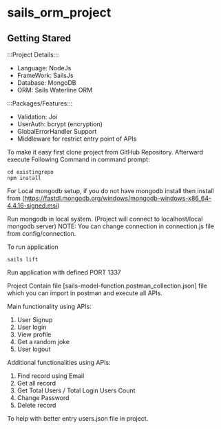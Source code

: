 # sails_orm_project

## Getting Stared

:::Project Details:::
 - Language: NodeJs
 - FrameWork: SailsJs
 - Database: MongoDB
- ORM: Sails Waterline ORM

:::Packages/Features:::
 - Validation: Joi
 - UserAuth: bcrypt (encryption)
 - GlobalErrorHandler Support
 - Middleware for restrict entry point of APIs

To make it easy first clone project from GitHub Repository.
Afterward execute Following Command in  command prompt:

```
cd existingrepo
npm install
```

For Local mongodb setup,
 if you do not have mongodb install then install from (https://fastdl.mongodb.org/windows/mongodb-windows-x86_64-4.4.16-signed.msi)

Run mongodb in local system. (Project will connect to localhost/local mongodb server)
NOTE: You can change connection in connection.js file from config/connection.

To run application 
```
sails lift
```

Run application with defined PORT 1337

Project Contain file [sails-model-function.postman_collection.json] file which you can import in postman and execute all APIs.

Main functionality using APIs:

1. User Signup
2. User login
3. View profile
4. Get a random joke
5. User logout

Additional functionalities using APIs: 

1. Find record using Email
2. Get all record
3. Get Total Users / Total Login Users Count
4. Change Password
5. Delete record

To help with better entry users.json file in project.
